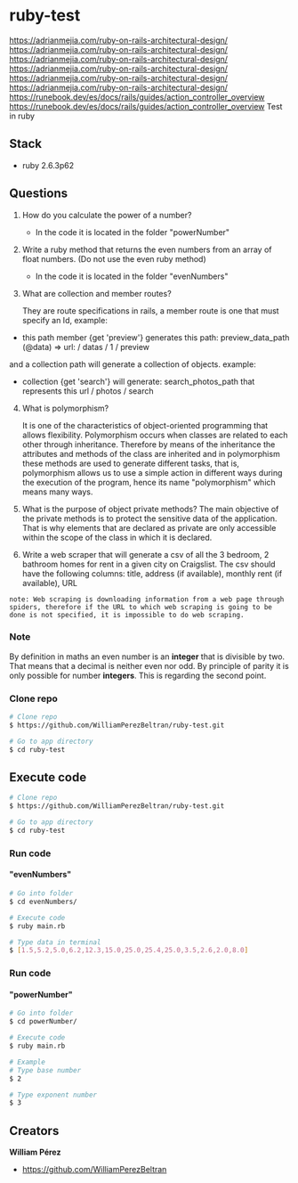 # ruby-test
https://adrianmejia.com/ruby-on-rails-architectural-design/
https://adrianmejia.com/ruby-on-rails-architectural-design/
https://adrianmejia.com/ruby-on-rails-architectural-design/
https://adrianmejia.com/ruby-on-rails-architectural-design/
https://adrianmejia.com/ruby-on-rails-architectural-design/
https://adrianmejia.com/ruby-on-rails-architectural-design/
https://runebook.dev/es/docs/rails/guides/action_controller_overview
https://runebook.dev/es/docs/rails/guides/action_controller_overview
Test in ruby 

## Stack
- ruby 2.6.3p62

## Questions

1. How do you calculate the power of a number?
	- In the code it is located in the folder "powerNumber"
2. Write a ruby method that returns the even numbers from an array of float numbers. (Do not use the even ruby method)
	- In the code it is located in the folder "evenNumbers"

3. What are collection and member routes?

    They are route specifications in rails, a member route is one that must specify an Id,
    example:
  - this path member {get 'preview'} generates this path: preview_data_path (@data) => url: / datas / 1 / preview

  and a collection path will generate a collection of objects.
  example:
  - collection {get 'search'} will generate: search_photos_path that represents this url / photos / search

4. What is polymorphism?

    It is one of the characteristics of object-oriented programming that allows flexibility.
    Polymorphism occurs when classes are related to each other through inheritance. Therefore by means of the
    inheritance the attributes and methods of the class are inherited and in polymorphism these methods are used to generate different tasks, that is,
    polymorphism allows us to use a simple action in different ways during the execution of the program, hence its name "polymorphism" which means many ways.

5.  What is the purpose of object private methods?
    The main objective of the private methods is to protect the sensitive data of the application. That is why elements that are declared as private are only accessible within the scope of the class in which it is declared.

6.   Write a web scraper that will generate a csv of all the 3 bedroom, 2 bathroom homes for rent     in a given city on Craigslist. The csv should have the following columns: title, address (if     available), monthly rent (if available), URL

    note: Web scraping is downloading information from a web page through spiders, therefore if the URL to which web scraping is going to be done is not specified, it is impossible to do web scraping.

### Note

By definition in maths an even number is an **integer** that is divisible by two. That means that a decimal is neither even nor odd. By principle of parity it is only possible for number **integers**. This is regarding the second point.

### Clone repo

```bash
# Clone repo
$ https://github.com/WilliamPerezBeltran/ruby-test.git

# Go to app directory
$ cd ruby-test
```

## Execute code
```bash
# Clone repo
$ https://github.com/WilliamPerezBeltran/ruby-test.git

# Go to app directory
$ cd ruby-test
```



### Run code
#### "evenNumbers"

```bash
# Go into folder
$ cd evenNumbers/

# Execute code
$ ruby main.rb

# Type data in terminal 
$ [1.5,5.2,5.0,6.2,12.3,15.0,25.0,25.4,25.0,3.5,2.6,2.0,8.0] 

```

### Run code
#### "powerNumber"

```bash
# Go into folder
$ cd powerNumber/

# Execute code
$ ruby main.rb

# Example
# Type base number 
$ 2

# Type exponent number 
$ 3
```

## Creators

**William Pérez**

- <https://github.com/WilliamPerezBeltran>
